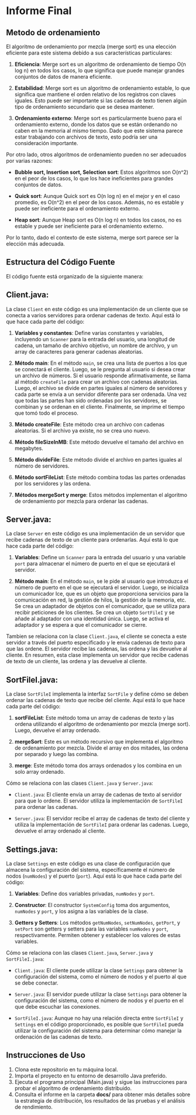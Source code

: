 # Informe Final

## Metodo de ordenamiento
  El algoritmo de ordenamiento por mezcla (merge sort) es una elección eficiente para este sistema debido a sus características particulares:

1. **Eficiencia**: Merge sort es un algoritmo de ordenamiento de tiempo O(n log n) en todos los casos, lo que significa que puede manejar grandes conjuntos de datos de manera eficiente.

2. **Estabilidad**: Merge sort es un algoritmo de ordenamiento estable, lo que significa que mantiene el orden relativo de los registros con claves iguales. Esto puede ser importante si las cadenas de texto tienen algún tipo de ordenamiento secundario que se desea mantener.

3. **Ordenamiento externo**: Merge sort es particularmente bueno para el ordenamiento externo, donde los datos que se están ordenando no caben en la memoria al mismo tiempo. Dado que este sistema parece estar trabajando con archivos de texto, esto podría ser una consideración importante.

Por otro lado, otros algoritmos de ordenamiento pueden no ser adecuados por varias razones:

- **Bubble sort, Insertion sort, Selection sort**: Estos algoritmos son O(n^2) en el peor de los casos, lo que los hace ineficientes para grandes conjuntos de datos.

- **Quick sort**: Aunque Quick sort es O(n log n) en el mejor y en el caso promedio, es O(n^2) en el peor de los casos. Además, no es estable y puede ser ineficiente para el ordenamiento externo.

- **Heap sort**: Aunque Heap sort es O(n log n) en todos los casos, no es estable y puede ser ineficiente para el ordenamiento externo.

Por lo tanto, dado el contexto de este sistema, merge sort parece ser la elección más adecuada.



## Estructura del Código Fuente

El código fuente está organizado de la siguiente manera:

## **Client.java**:
  La clase `Client` en este código es una implementación de un cliente que se conecta a varios servidores para ordenar cadenas de texto. Aquí está lo que hace cada parte del código:

1. **Variables y constantes**: Define varias constantes y variables, incluyendo un `Scanner` para la entrada del usuario, una longitud de cadena, un tamaño de archivo objetivo, un nombre de archivo, y un array de caracteres para generar cadenas aleatorias.

2. **Método main**: En el método `main`, se crea una lista de puertos a los que se conectará el cliente. Luego, se le pregunta al usuario si desea crear un archivo de números. Si el usuario responde afirmativamente, se llama al método `createFile` para crear un archivo con cadenas aleatorias. Luego, el archivo se divide en partes iguales al número de servidores y cada parte se envía a un servidor diferente para ser ordenada. Una vez que todas las partes han sido ordenadas por los servidores, se combinan y se ordenan en el cliente. Finalmente, se imprime el tiempo que tomó todo el proceso.

3. **Método createFile**: Este método crea un archivo con cadenas aleatorias. Si el archivo ya existe, no se crea uno nuevo.

4. **Método fileSizeInMB**: Este método devuelve el tamaño del archivo en megabytes.

5. **Método divideFile**: Este método divide el archivo en partes iguales al número de servidores.

6. **Método sortFileList**: Este método combina todas las partes ordenadas por los servidores y las ordena.

7. **Métodos mergeSort y merge**: Estos métodos implementan el algoritmo de ordenamiento por mezcla para ordenar las cadenas.

## **Server.java**:
  La clase `Server` en este código es una implementación de un servidor que recibe cadenas de texto de un cliente para ordenarlas. Aquí está lo que hace cada parte del código:

1. **Variables**: Define un `Scanner` para la entrada del usuario y una variable `port` para almacenar el número de puerto en el que se ejecutará el servidor.

2. **Método main**: En el método `main`, se le pide al usuario que introduzca el número de puerto en el que se ejecutará el servidor. Luego, se inicializa un comunicador Ice, que es un objeto que proporciona servicios para la comunicación en red, la gestión de hilos, la gestión de la memoria, etc. Se crea un adaptador de objetos con el comunicador, que se utiliza para recibir peticiones de los clientes. Se crea un objeto `SortFileI` y se añade al adaptador con una identidad única. Luego, se activa el adaptador y se espera a que el comunicador se cierre.

Tambien se relaciona con la clase `Client.java`, el cliente se conecta a este servidor a través del puerto especificado y le envía cadenas de texto para que las ordene. El servidor recibe las cadenas, las ordena y las devuelve al cliente. En resumen, esta clase implementa un servidor que recibe cadenas de texto de un cliente, las ordena y las devuelve al cliente.

## **SortFileI.java**:
  La clase `SortFileI` implementa la interfaz `SortFile` y define cómo se deben ordenar las cadenas de texto que recibe del cliente. Aquí está lo que hace cada parte del código:

1. **sortFileList**: Este método toma un array de cadenas de texto y las ordena utilizando el algoritmo de ordenamiento por mezcla (merge sort). Luego, devuelve el array ordenado.

2. **mergeSort**: Este es un método recursivo que implementa el algoritmo de ordenamiento por mezcla. Divide el array en dos mitades, las ordena por separado y luego las combina.

3. **merge**: Este método toma dos arrays ordenados y los combina en un solo array ordenado.

Cómo se relaciona con las clases `Client.java` y `Server.java`:

- `Client.java`: El cliente envía un array de cadenas de texto al servidor para que lo ordene. El servidor utiliza la implementación de `SortFileI` para ordenar las cadenas.

- `Server.java`: El servidor recibe el array de cadenas de texto del cliente y utiliza la implementación de `SortFileI` para ordenar las cadenas. Luego, devuelve el array ordenado al cliente.
  
## **Settings.java**:
  La clase `Settings` en este código es una clase de configuración que almacena la configuración del sistema, específicamente el número de nodos (`numNodes`) y el puerto (`port`). Aquí está lo que hace cada parte del código:

1. **Variables**: Define dos variables privadas, `numNodes` y `port`.

2. **Constructor**: El constructor `SystemConfig` toma dos argumentos, `numNodes` y `port`, y los asigna a las variables de la clase.

3. **Getters y Setters**: Los métodos `getNumNodes`, `setNumNodes`, `getPort`, y `setPort` son getters y setters para las variables `numNodes` y `port`, respectivamente. Permiten obtener y establecer los valores de estas variables.

Cómo se relaciona con las clases `Client.java`, `Server.java` y `SortFileI.java`:

- `Client.java`: El cliente puede utilizar la clase `Settings` para obtener la configuración del sistema, como el número de nodos y el puerto al que se debe conectar.

- `Server.java`: El servidor puede utilizar la clase `Settings` para obtener la configuración del sistema, como el número de nodos y el puerto en el que debe escuchar las conexiones.

- `SortFileI.java`: Aunque no hay una relación directa entre `SortFileI` y `Settings` en el código proporcionado, es posible que `SortFileI` pueda utilizar la configuración del sistema para determinar cómo manejar la ordenación de las cadenas de texto.

## Instrucciones de Uso

1. Clona este repositorio en tu máquina local.
2. Importa el proyecto en tu entorno de desarrollo Java preferido.
3. Ejecuta el programa principal (Main.java) y sigue las instrucciones para probar el algoritmo de ordenamiento distribuido.
4. Consulta el informe en la carpeta **docs/** para obtener más detalles sobre la estrategia de distribución, los resultados de las pruebas y el análisis de rendimiento.
